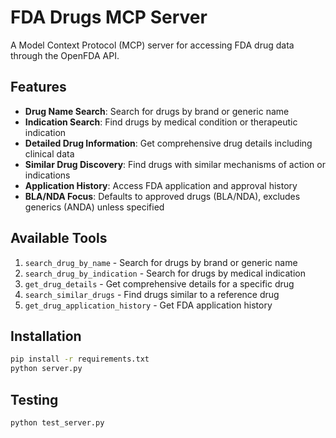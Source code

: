 # FDA Drugs MCP Server

A Model Context Protocol (MCP) server for accessing FDA drug data through the OpenFDA API.

## Features

- **Drug Name Search**: Search for drugs by brand or generic name
- **Indication Search**: Find drugs by medical condition or therapeutic indication  
- **Detailed Drug Information**: Get comprehensive drug details including clinical data
- **Similar Drug Discovery**: Find drugs with similar mechanisms of action or indications
- **Application History**: Access FDA application and approval history
- **BLA/NDA Focus**: Defaults to approved drugs (BLA/NDA), excludes generics (ANDA) unless specified

## Available Tools

1. `search_drug_by_name` - Search for drugs by brand or generic name
2. `search_drug_by_indication` - Search for drugs by medical indication
3. `get_drug_details` - Get comprehensive details for a specific drug
4. `search_similar_drugs` - Find drugs similar to a reference drug
5. `get_drug_application_history` - Get FDA application history

## Installation

```bash
pip install -r requirements.txt
python server.py
```

## Testing

```bash
python test_server.py
```